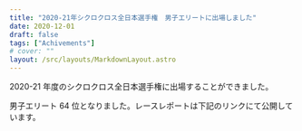 ```yaml
---
title: "2020-21年シクロクロス全日本選手権　男子エリートに出場しました"
date: 2020-12-01
draft: false
tags: ["Achivements"]
# cover: ""
layout: /src/layouts/MarkdownLayout.astro
---
```


2020-21 年度のシクロクロス全日本選手権に出場することができました。

男子エリート 64 位となりました。レースレポートは下記のリンクにて公開しています。

<div class="iframely-embed"><div class="iframely-responsive" style="height: 140px; padding-bottom: 0;"><a href="https://blog.gensobunya.net/post/2020/11/2020cxnatsjp/" data-iframely-url="//cdn.iframe.ly/CTTO4rX?iframe=card-small"></a></div></div>
